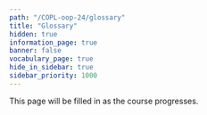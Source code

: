 ```yaml
---
path: "/COPL-oop-24/glossary"
title: "Glossary"
hidden: true
information_page: true
banner: false
vocabulary_page: true
hide_in_sidebar: true
sidebar_priority: 1000
---
```


This page will be filled in as the course progresses.

<vocabulary />
